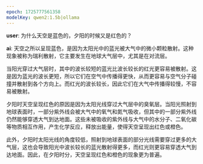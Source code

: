 ```yaml
---
epoch: 1725777561358
modelKey: qwen2:1.5b|ollama
---
```


**user**: 为什么天空是蓝色的，夕阳的时候又是红色的？

**ai**: 天空之所以呈现蓝色，是因为太阳光中的蓝光被大气中的微小颗粒散射。这种现象被称为瑞利散射，它主要发生在地球大气层中，尤其是在对流层。

当阳光穿过大气层时，其中的波长较短的蓝光比波长较长的红光更容易被散射。这是因为蓝光的波长更短，所以它们在空气中传播得更快，从而更容易与空气分子碰撞并散射到各个方向上。而红光的波长较长，因此它们在大气中传播得较慢，不容易被散射。

夕阳时天空呈现红色的原因是因为太阳光线穿过大气层中的臭氧层。当阳光照射到地球表面时，一部分紫外线会被大气中的氧气和氮气吸收，但其中的一部分紫外线仍然能够穿透大气到达地面。这些未被吸收的紫外线与大气中的水分子、二氧化碳等物质相互作用，产生化学反应，释放出能量，使得天空呈现出红色或橙色。

此外，夕阳时太阳光线的角度较低，照射到地球表面的部分光线需要穿过更多的大气层，这也会导致阳光中波长较长的蓝光散射得更多，而红光则更容易穿透大气到达地面。因此，在夕阳时分，天空呈现红色和橙色的现象更为普遍。